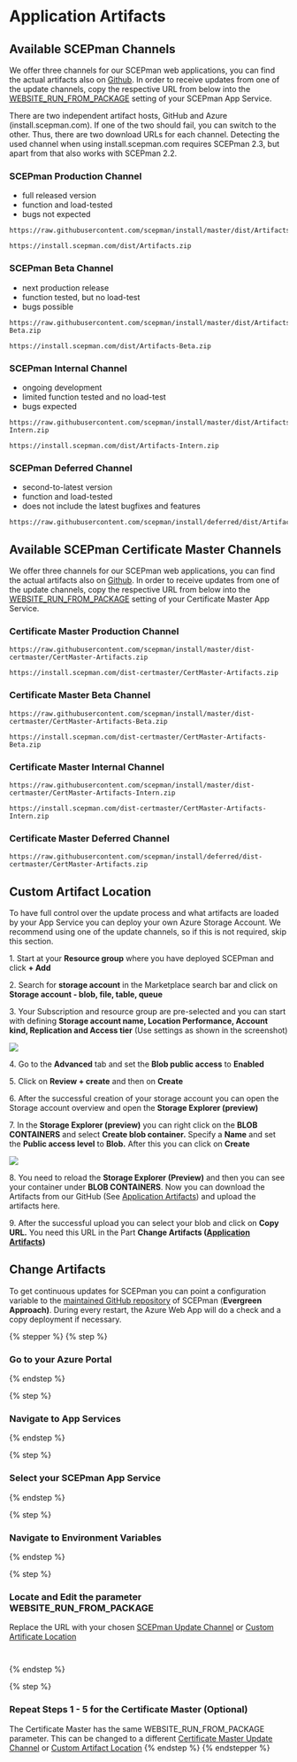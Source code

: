 # Application Artifacts

## Available SCEPman Channels

We offer three channels for our SCEPman web applications, you can find the actual artifacts also on [Github](https://github.com/scepman/install/tree/master/dist). In order to receive updates from one of the update channels, copy the respective URL from below into the [WEBSITE\_RUN\_FROM\_PACKAGE](application-settings/basics.md#website_run_from_package) setting of your SCEPman App Service.

There are two independent artifact hosts, GitHub and Azure (install.scepman.com). If one of the two should fail, you can switch to the other. Thus, there are two download URLs for each channel. Detecting the used channel when using install.scepman.com requires SCEPman 2.3, but apart from that also works with SCEPman 2.2.

### SCEPman Production Channel

* full released version
* function and load-tested
* bugs not expected

```
https://raw.githubusercontent.com/scepman/install/master/dist/Artifacts.zip
```

```
https://install.scepman.com/dist/Artifacts.zip
```

### SCEPman Beta Channel

* next production release
* function tested, but no load-test
* bugs possible

```
https://raw.githubusercontent.com/scepman/install/master/dist/Artifacts-Beta.zip
```

```
https://install.scepman.com/dist/Artifacts-Beta.zip
```

### SCEPman Internal Channel

* ongoing development
* limited function tested and no load-test
* bugs expected

```
https://raw.githubusercontent.com/scepman/install/master/dist/Artifacts-Intern.zip
```

```
https://install.scepman.com/dist/Artifacts-Intern.zip
```

### SCEPman Deferred Channel

* second-to-latest version
* function and load-tested
* does not include the latest bugfixes and features

```
https://raw.githubusercontent.com/scepman/install/deferred/dist/Artifacts.zip
```

## Available SCEPman Certificate Master Channels

We offer three channels for our SCEPman web applications, you can find the actual artifacts also on [Github](https://github.com/scepman/install/tree/master/dist-certmaster). In order to receive updates from one of the update channels, copy the respective URL from below into the [WEBSITE\_RUN\_FROM\_PACKAGE](application-settings-1/basics.md#website_run_from_package) setting of your Certificate Master App Service.

### Certificate Master Production Channel

```
https://raw.githubusercontent.com/scepman/install/master/dist-certmaster/CertMaster-Artifacts.zip
```

```
https://install.scepman.com/dist-certmaster/CertMaster-Artifacts.zip
```

### Certificate Master Beta Channel

```
https://raw.githubusercontent.com/scepman/install/master/dist-certmaster/CertMaster-Artifacts-Beta.zip
```

```
https://install.scepman.com/dist-certmaster/CertMaster-Artifacts-Beta.zip
```

### Certificate Master Internal Channel

```
https://raw.githubusercontent.com/scepman/install/master/dist-certmaster/CertMaster-Artifacts-Intern.zip
```

```
https://install.scepman.com/dist-certmaster/CertMaster-Artifacts-Intern.zip
```

### Certificate Master Deferred Channel

```
https://raw.githubusercontent.com/scepman/install/deferred/dist-certmaster/CertMaster-Artifacts.zip
```

## Custom Artifact Location

To have full control over the update process and what artifacts are loaded by your App Service you can deploy your own Azure Storage Account. We recommend using one of the update channels, so if this is not required, skip this section.

1\. Start at your **Resource group** where you have deployed SCEPman and click **+ Add**

2\. Search for **storage account** in the Marketplace search bar and click on **Storage account - blob, file, table, queue**

3\. Your Subscription and resource group are pre-selected and you can start with defining **Storage account name, Location Performance, Account kind, Replication and Access tier** (Use settings as shown in the screenshot)

![](<../.gitbook/assets/image (21).png>)

4\. Go to the **Advanced** tab and set the **Blob public access** to **Enabled**

5\. Click on **Review + create** and then on **Create**

6\. After the successful creation of your storage account you can open the Storage account overview and open the **Storage Explorer (preview)**

7\. In the **Storage Explorer (preview)** you can right click on the **BLOB CONTAINERS** and select **Create blob container.** Specify a **Name** and set the **Public access level** to **Blob.** After this you can click on **Create**

![](../.gitbook/assets/screenshot-2020-07-09-at-17.20.42.png)

8\. You need to reload the **Storage Explorer (Preview)** and then you can see your container under **BLOB CONTAINERS**. Now you can download the Artifacts from our GitHub (See [Application Artifacts](application-artifacts.md#available-channels)) and upload the artifacts here.

9\. After the successful upload you can select your blob and click on **Copy URL.** You need this URL in the Part **Change Artifacts (**[**Application Artifacts**](application-artifacts.md#change-artifacts)**)**

## Change Artifacts

To get continuous updates for SCEPman you can point a configuration variable to the [maintained GitHub repository](https://github.com/scepman/install) of SCEPman (**Evergreen Approach)**. During every restart, the Azure Web App will do a check and a copy deployment if necessary.

{% stepper %}
{% step %}
### Go to your Azure Portal
{% endstep %}

{% step %}
### Navigate to App Services
{% endstep %}

{% step %}
### Select your SCEPman App Service
{% endstep %}

{% step %}
### Navigate to Environment Variables
{% endstep %}

{% step %}
### Locate and Edit the parameter WEBSITE\_RUN\_FROM\_PACKAGE

Replace the URL with your chosen [SCEPman Update Channel](application-artifacts.md#available-scepman-channels) or [Custom Artificate Location](application-artifacts.md#custom-artifact-location)

<figure><img src="../.gitbook/assets/image (61).png" alt=""><figcaption></figcaption></figure>

<figure><img src="../.gitbook/assets/image (62).png" alt=""><figcaption></figcaption></figure>
{% endstep %}

{% step %}
### Repeat Steps 1 - 5 for the Certificate Master (Optional)

The Certificate Master has the same WEBSITE\_RUN\_FROM\_PACKAGE parameter. This can be changed to a different [Certificate Master Update Channel](application-artifacts.md#available-scepman-certificate-master-channels) or [Custom Artifact Location](application-artifacts.md#custom-artifact-location)
{% endstep %}
{% endstepper %}
